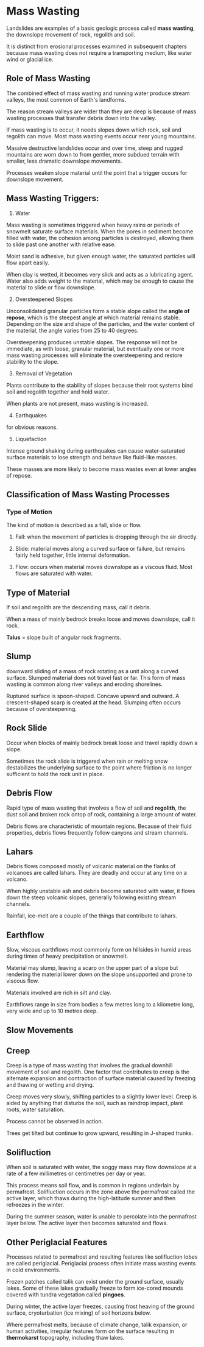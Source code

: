 # Mass Wasting

Landslides are examples of a basic geologic process called **mass wasting**, the downslope movement of rock, regolith and soil.

It is distinct from erosional processes examined in subsequent chapters because mass wasting does not require a transporting medium, like water wind or glacial ice.

## Role of Mass Wasting

The combined effect of mass wasting and running water produce stream valleys, the most common of Earth's landforms.

The reason stream valleys are wider than they are deep is because of mass wasting processes that transfer debris down into the valley.

If mass wasting is to occur, it needs slopes down which rock, soil and regolith can move. Most mass wasting events occur near young mountains.

Massive destructive landslides occur and over time, steep and rugged mountains are worn down to from gentler, more subdued terrain with smaller, less dramatic downslope movements.

Processes weaken slope material until the point that a trigger occurs for downslope movement.

## Mass Wasting Triggers:

1. Water

Mass wasting is sometimes triggered when heavy rains or periods of snowmelt saturate surface materials. When the pores in sediment become filled with water, the cohesion among particles is destroyed, allowing them to slide past one another with relative ease.

Moist sand is adhesive, but given enough water, the saturated particles will flow apart easily.

When clay is wetted, it becomes very slick and acts as a lubricating agent. Water also adds weight to the material, which may be enough to cause the material to slide or flow downslope.

2. Oversteepened Slopes

Unconsolidated granular particles form a stable slope called the **angle of repose**, which is the steepest angle at which material remains stable. Depending on the size and shape of the particles, and the water content of the material, the angle varies from 25 to 40 degrees.

Oversteepening produces unstable slopes. The response will not be immediate, as with loose, granular material, but eventually one or more mass wasting processes will eliminate the oversteepening and restore stability to the slope.

3. Removal of Vegetation

Plants contribute to the stability of slopes because their root systems bind soil and regolith together and hold water.

When plants are not present, mass wasting is increased.

4. Earthquakes

for obvious reasons.

5. Liquefaction

Intense ground shaking during earthquakes can cause water-saturated surface materials to lose strength and behave like fluid-like masses.

These masses are more likely to become mass wastes even at lower angles of repose.

## Classification of Mass Wasting Processes

### Type of Motion

The kind of motion is described as a fall, slide or flow.

1. Fall: when the movement of particles is dropping through the air directly.

2. Slide: material moves along a curved surface or failure, but remains fairly held together, little internal deformation.

3. Flow: occurs when material moves downslope as a viscous fluid. Most flows are saturated with water.

## Type of Material

If soil and regolith are the descending mass, call it debris.

When a mass of mainly bedrock breaks loose and moves downslope, call it rock.

**Talus** = slope built of angular rock fragments.

## Slump

downward sliding of a mass of rock rotating as a unit along a curved surface. Slumped material does not travel fast or far. This form of mass wasting is common along river valleys and eroding shorelines.

Ruptured surface is spoon-shaped. Concave upward and outward. A crescent-shaped scarp is created at the head. Slumping often occurs because of oversteepening.

## Rock Slide

Occur when blocks of mainly bedrock break loose and travel rapidly down a slope.

Sometimes the rock slide is triggered when rain or melting snow destabilizes the underlying surface to the point where friction is no longer sufficient to hold the rock unit in place.

## Debris Flow

Rapid type of mass wasting that involves a flow of soil and **regolith**, the dust soil and broken rock ontop of rock, containing a large amount of water.

Debris flows are characteristic of mountain regions. Because of their fluid properties, debris flows frequently follow canyons and stream channels.

## Lahars

Debris flows composed mostly of volcanic material on the flanks of volcanoes are called lahars. They are deadly and occur at any time on a volcano.

When highly unstable ash and debris become saturated with water, it flows down the steep volcanic slopes, generally following existing stream channels.

Rainfall, ice-melt are a couple of the things that contribute to lahars.

## Earthflow

Slow, viscous earthflows most commonly form on hillsides in humid areas during times of heavy precipitation or snowmelt.

Material may slump, leaving a scarp on the upper part of a slope but rendering the material lower down on the slope unsupported and prone to viscous flow.

Materials involved are rich in silt and clay.

Earthflows range in size from bodies a few metres long to a kilometre long, very wide and up to 10 metres deep.

## Slow Movements

## Creep

Creep is a type of mass wasting that involves the gradual downhill movement of soil and regolith. One factor that contributes to creep is the alternate expansion and contraction of surface material caused by freezing and thawing or wetting and drying.

Creep moves very slowly, shifting particles to a slightly lower level. Creep is aided by anything that disturbs the soil, such as raindrop impact, plant roots, water saturation.

Process cannot be observed in action.

Trees get tilted but continue to grow upward, resulting in J-shaped trunks.

## Solifluction

When soil is saturated with water, the soggy mass may flow downslope at a rate of a few millimetres or centimetres per day or year.

This process means soil flow, and is common in regions underlain by permafrost. Solifluction occurs in the zone above the permafrost called the active layer, which thaws during the high-latitude summer and then refreezes in the winter.

During the summer season, water is unable to percolate into the permafrost layer below. The active layer then becomes saturated and flows.

## Other Periglacial Features

Processes related to permafrost and resulting features like solifluction lobes are called periglacial. Periglacial process often initiate mass wasting events in cold environments.

Frozen patches called talik can exist under the ground surface, usually lakes. Some of these lakes gradually freeze to form ice-cored mounds covered with tundra vegetation called **pingoes**.

During winter, the active layer freezes, causing frost heaving of the ground surface, cryoturbation (ice mixing) of soil horizons below.

Where permafrost melts, because of climate change, talik expansion, or human activities, irregular features form on the surface resulting in **thermokarst** topography, including thaw lakes.
